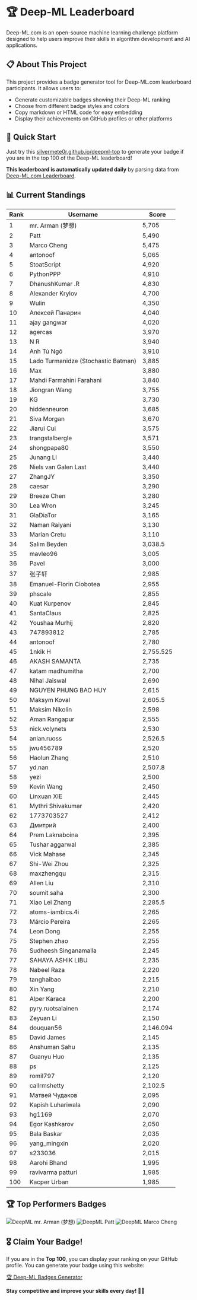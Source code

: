 # 🏆 Deep-ML Leaderboard

Deep-ML.com is an open-source machine learning challenge platform designed to help users improve their skills in algorithm development and AI applications.  

## 📋 About This Project

This project provides a badge generator tool for Deep-ML.com leaderboard participants. It allows users to:
- Generate customizable badges showing their Deep-ML ranking
- Choose from different badge styles and colors
- Copy markdown or HTML code for easy embedding
- Display their achievements on GitHub profiles or other platforms

## 🚀 Quick Start

Just try this [silvermete0r.github.io/deepml-top](https://silvermete0r.github.io/deepml-top) to generate your badge if you are in the top 100 of the Deep-ML leaderboard!

**This leaderboard is automatically updated daily** by parsing data from [Deep-ML.com Leaderboard](https://www.deep-ml.com/leaderboard).  

## 📊 Current Standings  

<!-- LEADERBOARD_START -->
| Rank | Username | Score |
|------|---------|-------|
| 1 | mr. Arman (梦想) | 5,705 |
| 2 | Patt | 5,490 |
| 3 | Marco Cheng | 5,475 |
| 4 | antonoof | 5,065 |
| 5 | StoatScript | 4,920 |
| 6 | PythonPPP | 4,910 |
| 7 | DhanushKumar .R | 4,830 |
| 8 | Alexander Krylov | 4,700 |
| 9 | Wulin | 4,350 |
| 10 | Алексей Панарин | 4,040 |
| 11 | ajay gangwar | 4,020 |
| 12 | agercas | 3,970 |
| 13 | N R | 3,940 |
| 14 | Anh Tú Ngô | 3,910 |
| 15 | Lado Turmanidze (Stochastic Batman) | 3,885 |
| 16 | Max | 3,880 |
| 17 | Mahdi Farmahini Farahani | 3,840 |
| 18 | Jiongran Wang | 3,755 |
| 19 | KG | 3,730 |
| 20 | hiddenneuron | 3,685 |
| 21 | Siva Morgan | 3,670 |
| 22 | Jiarui Cui | 3,575 |
| 23 | trangstalbergle | 3,571 |
| 24 | shongpapa80 | 3,550 |
| 25 | Junang Li | 3,440 |
| 26 | Niels van Galen Last | 3,440 |
| 27 | ZhangJY | 3,350 |
| 28 | caesar | 3,290 |
| 29 | Breeze Chen | 3,280 |
| 30 | Lea Wron | 3,245 |
| 31 | GlaDiaTor | 3,165 |
| 32 | Naman Raiyani | 3,130 |
| 33 | Marian Cretu | 3,110 |
| 34 | Salim Beyden | 3,038.5 |
| 35 | mavleo96 | 3,005 |
| 36 | Pavel | 3,000 |
| 37 | 张子轩 | 2,985 |
| 38 | Emanuel-Florin Ciobotea | 2,955 |
| 39 | phscale | 2,855 |
| 40 | Kuat Kurpenov | 2,845 |
| 41 | SantaClaus | 2,825 |
| 42 | Youshaa Murhij | 2,820 |
| 43 | 747893812 | 2,785 |
| 44 | antonoof | 2,780 |
| 45 | 1nkik H | 2,755.525 |
| 46 | AKASH SAMANTA | 2,735 |
| 47 | katam madhumitha | 2,700 |
| 48 | Nihal Jaiswal | 2,690 |
| 49 | NGUYEN PHUNG BAO HUY | 2,615 |
| 50 | Maksym Koval | 2,605.5 |
| 51 | Maksim Nikolin | 2,598 |
| 52 | Aman Rangapur | 2,555 |
| 53 | nick.volynets | 2,530 |
| 54 | anian.ruoss | 2,526.5 |
| 55 | jwu456789 | 2,520 |
| 56 | Haolun Zhang | 2,510 |
| 57 | yd.nan | 2,507.8 |
| 58 | yezi | 2,500 |
| 59 | Kevin Wang | 2,450 |
| 60 | Linxuan XIE | 2,445 |
| 61 | Mythri Shivakumar | 2,420 |
| 62 | 1773703527 | 2,412 |
| 63 | Дмитрий | 2,400 |
| 64 | Prem Laknaboina | 2,395 |
| 65 | Tushar aggarwal | 2,385 |
| 66 | Vick Mahase | 2,345 |
| 67 | Shi-Wei Zhou | 2,325 |
| 68 | maxzhengqu | 2,315 |
| 69 | Allen Liu | 2,310 |
| 70 | soumit saha | 2,300 |
| 71 | Xiao Lei Zhang | 2,285.5 |
| 72 | atoms-iambics.4i | 2,265 |
| 73 | Márcio Pereira | 2,265 |
| 74 | Leon Dong | 2,255 |
| 75 | Stephen zhao | 2,255 |
| 76 | Sudheesh Singanamalla | 2,245 |
| 77 | SAHAYA ASHIK LIBU | 2,235 |
| 78 | Nabeel Raza | 2,220 |
| 79 | tanghaibao | 2,215 |
| 80 | Xin Yang | 2,210 |
| 81 | Alper Karaca | 2,200 |
| 82 | pyry.ruotsalainen | 2,174 |
| 83 | Zeyuan Li | 2,150 |
| 84 | douquan56 | 2,146.094 |
| 85 | David James | 2,145 |
| 86 | Anshuman Sahu | 2,135 |
| 87 | Guanyu Huo | 2,135 |
| 88 | ps | 2,125 |
| 89 | romil797 | 2,120 |
| 90 | callrmshetty | 2,102.5 |
| 91 | Матвей Чудаков | 2,095 |
| 92 | Kapish Luhariwala | 2,090 |
| 93 | hg1169 | 2,070 |
| 94 | Egor Kashkarov | 2,050 |
| 95 | Bala Baskar | 2,035 |
| 96 | yang_mingxin | 2,020 |
| 97 | s233036 | 2,015 |
| 98 | Aarohi Bhand | 1,995 |
| 99 | ravivarma patturi | 1,985 |
| 100 | Kacper Urban | 1,985 |
<!-- LEADERBOARD_END -->

## 🏆 Top Performers Badges

<!-- BADGES_START -->
![DeepML mr. Arman (梦想)](https://img.shields.io/badge/dynamic/json?url=https%3A%2F%2Fraw.githubusercontent.com%2Fsilvermete0r%2Fdeepml-top%2Fmain%2Fbadges.json&query=%24.1247b1b5b9cd95e98d7ff7438207406f.label&prefix=Rank%20&style=for-the-badge&label=%F0%9F%9A%80%20DeepML&color=blue&link=https%3A%2F%2Fwww.deep-ml.com%2Fleaderboard)
![DeepML Patt](https://img.shields.io/badge/dynamic/json?url=https%3A%2F%2Fraw.githubusercontent.com%2Fsilvermete0r%2Fdeepml-top%2Fmain%2Fbadges.json&query=%24.4b6dd077a50c0d50b43cc8120a91ccd7.label&prefix=Rank%20&style=for-the-badge&label=%F0%9F%9A%80%20DeepML&color=blue&link=https%3A%2F%2Fwww.deep-ml.com%2Fleaderboard)
![DeepML Marco Cheng](https://img.shields.io/badge/dynamic/json?url=https%3A%2F%2Fraw.githubusercontent.com%2Fsilvermete0r%2Fdeepml-top%2Fmain%2Fbadges.json&query=%24.4091c1a21900bd2c7d3f4e343acddda1.label&prefix=Rank%20&style=for-the-badge&label=%F0%9F%9A%80%20DeepML&color=blue&link=https%3A%2F%2Fwww.deep-ml.com%2Fleaderboard)
<!-- BADGES_END -->

## 🎖 Claim Your Badge!  

If you are in the **Top 100**, you can display your ranking on your GitHub profile. You can generate your badge using this website:

[🏆 Deep-ML Badges Generator](https://silvermete0r.github.io/deepml-top/)

**Stay competitive and improve your skills every day! 🚀🔥**